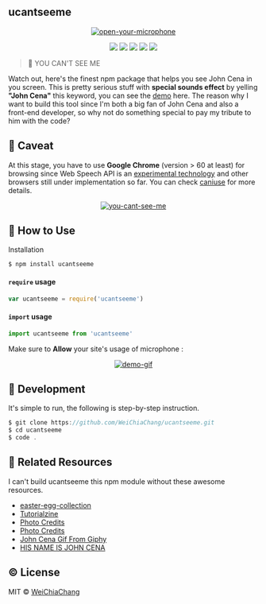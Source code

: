## ucantseeme

<p align="center">
  <a target="_blank" href="https://github.com/WeiChiaChang/ucantseeme">
    <img alt="open-your-microphone" src="https://i.imgur.com/EYQixV8.gif">
  </a>
</p>
<p align=center>
  <a target="_blank" href="https://npmjs.org/package/ucantseeme" title="npm"><img src="https://img.shields.io/npm/dt/ucantseeme.svg"></a>
  <a target="_blank" href="https://npmjs.org/package/ucantseeme" title="NPM version"><img src="https://img.shields.io/npm/v/ucantseeme.svg"></a>
  <a target="_blank" href="http://nodejs.org/download/" title="Node version"><img src="https://img.shields.io/badge/node.js-%3E=_6.0-green.svg"></a>
  <a target="_blank" href="https://opensource.org/licenses/MIT" title="License: MIT"><img src="https://img.shields.io/badge/License-MIT-blue.svg"></a>
  <a target="_blank" href="http://makeapullrequest.com" title="PRs Welcome"><img src="https://img.shields.io/badge/PRs-welcome-brightgreen.svg"></a>
</p>

> 👊 YOU CAN'T SEE ME

Watch out, here's the finest npm package that helps you see John Cena in you screen. This is pretty serious stuff with **special sounds effect** by yelling **"John Cena"** this keyword, you can see the [demo](https://weichiachang.github.io/ucantseeme/example/) here. The reason why I want to build this tool since I'm both a big fan of John Cena and also a front-end developer, so why not do something special to pay my tribute to him with the code?

## 🚨 Caveat
At this stage, you have to use **Google Chrome** (version >  60 at least) for browsing since Web Speech API is an [experimental technology](https://developer.mozilla.org/en-US/docs/Web/API/Web_Speech_API) and other browsers still under implementation so far. You can check [caniuse](https://caniuse.com/#feat=speech-recognition) for more details.

<p align="center">
  <a target="_blank" href="https://github.com/WeiChiaChang/ucantseeme">
    <img alt="you-cant-see-me" src="https://pbs.twimg.com/media/A8zAkpiCYAA8bWF.jpg">
  </a>
</p>

## 🤔 How to Use
Installation

```shell
$ npm install ucantseeme
```

#### **`require`** usage

```javascript
var ucantseeme = require('ucantseeme')
```

#### **`import`** usage

```javascript
import ucantseeme from 'ucantseeme'
```

Make sure to **Allow** your site's usage of microphone :

<p align="center">
  <a target="_blank" href="https://github.com/WeiChiaChang/ucantseeme">
    <img alt="demo-gif" src="https://i.imgur.com/tfGf5cH.png">
  </a>
</p>

## 🔧 Development

It's simple to run, the following is step-by-step instruction.

```javascript
$ git clone https://github.com/WeiChiaChang/ucantseeme.git
$ cd ucantseeme
$ code .
```

## 📝 Related Resources

I can't build ucantseeme this npm module without these awesome resources.

- [easter-egg-collection](https://github.com/WeiChiaChang/easter-egg-collection)
- [Tutorialzine](https://tutorialzine.com/2017/08/converting-from-speech-to-text-with-javascript)
- [Photo Credits](https://ambriegnsasylum16.deviantart.com/art/John-Cena-2016-Render-638552946)
- [Photo Credits](https://twitter.com/cuteemergency/status/273805413215002624)
- [John Cena Gif From Giphy](https://giphy.com/gifs/john-cena-SduJilGpbXqAE)
- [HIS NAME IS JOHN CENA](https://www.youtube.com/watch?v=XgUB3lF9IQA)

## ©️ License
MIT © [WeiChiaChang](https://github.com/WeiChiaChang)
